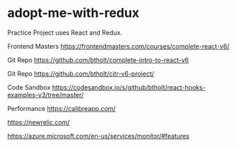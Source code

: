 # adopt-me-with-redux
Practice Project uses React and Redux.


Frontend Masters
https://frontendmasters.com/courses/complete-react-v6/

Git Repo
https://github.com/btholt/complete-intro-to-react-v6

Git Repo
https://github.com/btholt/citr-v6-project/

Code Sandbox
https://codesandbox.io/s/github/btholt/react-hooks-examples-v3/tree/master/

Performance
https://calibreapp.com/

https://newrelic.com/

https://azure.microsoft.com/en-us/services/monitor/#features
